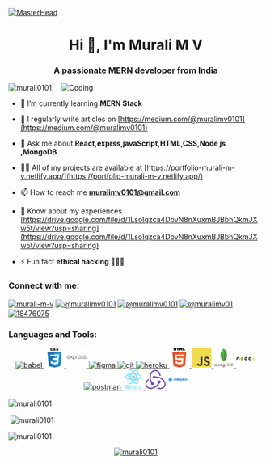 [![MasterHead](https://www.synergisticit.com/wp-content/uploads/2021/08/Phoenix-Banner-Image.jpg)](https://rishavchanda.io)
<h1 align="center">Hi 👋, I'm Murali M V</h1>
<h3 align="center">A passionate MERN developer from India</h3>
<img align="right" alt="Coding" width="400" src="https://camo.githubusercontent.com/fa73289736064aba480d0708da37d7aa183a8c3e2bcc2f58c54285a3bbbeecc1/68747470733a2f2f7777772e61616c7068612e6e65742f77702d636f6e74656e742f75706c6f6164732f323032302f31322f66756c6c2d737461636b2d646576656c6f706d656e742e676966" />
<p align="left"> <img src="https://komarev.com/ghpvc/?username=murali0101&label=Profile%20views&color=0e75b6&style=flat" alt="murali0101" /> </p>



- 🌱 I’m currently learning **MERN Stack**

- 📝 I regularly write articles on [https://medium.com/@muralimv0101](https://medium.com/@muralimv0101)

- 💬 Ask me about **React,exprss,javaScript,HTML,CSS,Node js ,MongoDB**

- 👨‍💻 All of my projects are available at [https://portfolio-murali-m-v.netlify.app/](https://portfolio-murali-m-v.netlify.app/)

- 📫 How to reach me **muralimv0101@gmail.com**

- 📄 Know about my experiences [https://drive.google.com/file/d/1LsoIqzca4DbvN8nXuxmBJBbhQkmJXw5t/view?usp=sharing](https://drive.google.com/file/d/1LsoIqzca4DbvN8nXuxmBJBbhQkmJXw5t/view?usp=sharing)

- ⚡ Fun fact **ethical hacking 👨🏽‍💻**

<h3 align="left">Connect with me:</h3>
<p align="left">
<a href="https://linkedin.com/in/murali-m-v" target="blank"><img align="center" src="https://raw.githubusercontent.com/rahuldkjain/github-profile-readme-generator/master/src/images/icons/Social/linked-in-alt.svg" alt="murali-m-v" height="30" width="40" /></a>
<a href="https://medium.com/@muralimv0101" target="blank"><img align="center" src="https://raw.githubusercontent.com/rahuldkjain/github-profile-readme-generator/master/src/images/icons/Social/medium.svg" alt="@muralimv0101" height="30" width="40" /></a>
<a href="https://www.hackerrank.com/@muralimv0101" target="blank"><img align="center" src="https://raw.githubusercontent.com/rahuldkjain/github-profile-readme-generator/master/src/images/icons/Social/hackerrank.svg" alt="@muralimv0101" height="30" width="40" /></a>
<a href="https://twitter.com/@muralimv01" target="blank"><img align="center" src="https://raw.githubusercontent.com/rahuldkjain/github-profile-readme-generator/master/src/images/icons/Social/twitter.svg" alt="@muralimv01" height="30" width="40" /></a>
<a href="https://stackoverflow.com/users/18476075" target="blank"><img align="center" src="https://raw.githubusercontent.com/rahuldkjain/github-profile-readme-generator/master/src/images/icons/Social/stack-overflow.svg" alt="18476075" height="30" width="40" /></a>
</p>

<h3 align="left">Languages and Tools:</h3>
<p align="center"> <a href="https://babeljs.io/" target="_blank" rel="noreferrer"> <img src="https://www.vectorlogo.zone/logos/babeljs/babeljs-icon.svg" alt="babel" width="40" height="40"/> </a> <a href="https://www.w3schools.com/css/" target="_blank" rel="noreferrer"> <img src="https://raw.githubusercontent.com/devicons/devicon/master/icons/css3/css3-original-wordmark.svg" alt="css3" width="40" height="40"/> </a> <a href="https://expressjs.com" target="_blank" rel="noreferrer"> <img src="https://raw.githubusercontent.com/devicons/devicon/master/icons/express/express-original-wordmark.svg" alt="express" width="40" height="40"/> </a> <a href="https://www.figma.com/" target="_blank" rel="noreferrer"> <img src="https://www.vectorlogo.zone/logos/figma/figma-icon.svg" alt="figma" width="40" height="40"/> </a> <a href="https://git-scm.com/" target="_blank" rel="noreferrer"> <img src="https://www.vectorlogo.zone/logos/git-scm/git-scm-icon.svg" alt="git" width="40" height="40"/> </a> <a href="https://heroku.com" target="_blank" rel="noreferrer"> <img src="https://www.vectorlogo.zone/logos/heroku/heroku-icon.svg" alt="heroku" width="40" height="40"/> </a> <a href="https://www.w3.org/html/" target="_blank" rel="noreferrer"> <img src="https://raw.githubusercontent.com/devicons/devicon/master/icons/html5/html5-original-wordmark.svg" alt="html5" width="40" height="40"/> </a> <a href="https://developer.mozilla.org/en-US/docs/Web/JavaScript" target="_blank" rel="noreferrer"> <img src="https://raw.githubusercontent.com/devicons/devicon/master/icons/javascript/javascript-original.svg" alt="javascript" width="40" height="40"/> </a> <a href="https://www.mongodb.com/" target="_blank" rel="noreferrer"> <img src="https://raw.githubusercontent.com/devicons/devicon/master/icons/mongodb/mongodb-original-wordmark.svg" alt="mongodb" width="40" height="40"/> </a> <a href="https://nodejs.org" target="_blank" rel="noreferrer"> <img src="https://raw.githubusercontent.com/devicons/devicon/master/icons/nodejs/nodejs-original-wordmark.svg" alt="nodejs" width="40" height="40"/> </a> <a href="https://postman.com" target="_blank" rel="noreferrer"> <img src="https://www.vectorlogo.zone/logos/getpostman/getpostman-icon.svg" alt="postman" width="40" height="40"/> </a> <a href="https://reactjs.org/" target="_blank" rel="noreferrer"> <img src="https://raw.githubusercontent.com/devicons/devicon/master/icons/react/react-original-wordmark.svg" alt="react" width="40" height="40"/> </a> <a href="https://redux.js.org" target="_blank" rel="noreferrer"> <img src="https://raw.githubusercontent.com/devicons/devicon/master/icons/redux/redux-original.svg" alt="redux" width="40" height="40"/> </a> <a href="https://webpack.js.org" target="_blank" rel="noreferrer"> <img src="https://raw.githubusercontent.com/devicons/devicon/d00d0969292a6569d45b06d3f350f463a0107b0d/icons/webpack/webpack-original-wordmark.svg" alt="webpack" width="40" height="40"/> </a> </p>

<p><img align="center" src="https://github-readme-stats.vercel.app/api/top-langs?username=murali0101&show_icons=true&locale=en&layout=compact" alt="murali0101" /></p>

<p>&nbsp;<img align="center" src="https://github-readme-stats.vercel.app/api?username=murali0101&show_icons=true&locale=en" alt="murali0101" /></p>

<p><img align="center" src="https://github-readme-streak-stats.herokuapp.com/?user=murali0101&" alt="murali0101" /></p>

<p align="center"> <a href="https://github.com/ryo-ma/github-profile-trophy"><img src="https://github-profile-trophy.vercel.app/?username=murali0101" alt="murali0101" /></a> </p>
